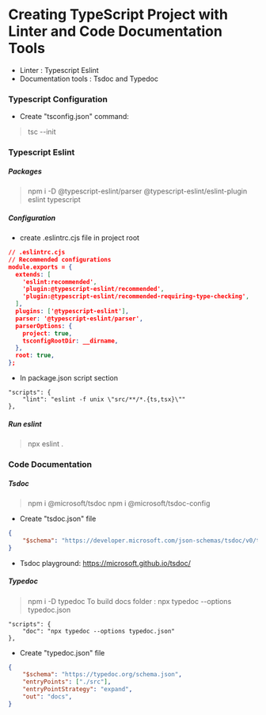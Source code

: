 # Creating TypeScript Project with Linter and Code Documentation Tools
- Linter : Typescript Eslint
- Documentation tools : Tsdoc and Typedoc

### Typescript Configuration
- Create "tsconfig.json" command:
> tsc --init

### Typescript Eslint

##### Packages
> npm i -D @typescript-eslint/parser @typescript-eslint/eslint-plugin eslint typescript

##### Configuration
- create .eslintrc.cjs file in project root

```json
// .eslintrc.cjs
// Recommended configurations
module.exports = {
  extends: [
    'eslint:recommended',
    'plugin:@typescript-eslint/recommended',
    'plugin:@typescript-eslint/recommended-requiring-type-checking',
  ],
  plugins: ['@typescript-eslint'],
  parser: '@typescript-eslint/parser',
  parserOptions: {
    project: true,
    tsconfigRootDir: __dirname,
  },
  root: true,
};
```

- In package.json script section

```
"scripts": {
    "lint": "eslint -f unix \"src/**/*.{ts,tsx}\""
},
```

##### Run eslint
> npx eslint .

### Code Documentation

##### Tsdoc
> npm i @microsoft/tsdoc
> npm i @microsoft/tsdoc-config

- Create "tsdoc.json" file

```json
{
    "$schema": "https://developer.microsoft.com/json-schemas/tsdoc/v0/tsdoc.schema.json"
}
```

- Tsdoc playground: https://microsoft.github.io/tsdoc/

##### Typedoc
> npm i -D typedoc
> To build docs folder : npx typedoc --options typedoc.json

```
"scripts": {
    "doc": "npx typedoc --options typedoc.json"
},
```

- Create "typedoc.json" file

```json
{
    "$schema": "https://typedoc.org/schema.json",
    "entryPoints": ["./src"],
    "entryPointStrategy": "expand",
    "out": "docs",
}
```